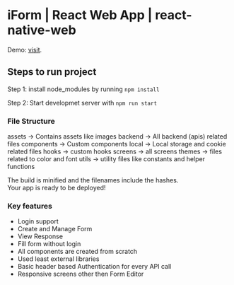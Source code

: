# iForm | React Web App | react-native-web

Demo: [visit](https://rathoddeepak.github.io/iform).

## Steps to run project

Step 1: install node_modules by running `npm install`

Step 2: Start developmet server with `npm run start`

### File Structure

 assets -> Contains assets like images
 backend -> All backend (apis) related files
 components -> Custom components
 local -> Local storage and cookie related files
 hooks -> custom hooks
 screens -> all screens
 themes -> files related to color and font
 utils -> utility files like constants and helper functions

The build is minified and the filenames include the hashes.\
Your app is ready to be deployed!

### Key features

 - Login support
 - Create and Manage Form
 - View Response
 - Fill form without login
 - All components are created from scratch
 - Used least external libraries
 - Basic header based Authentication for every API call
 - Responsive screens other then Form Editor
